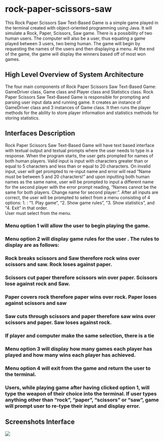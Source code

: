 # rock-paper-scissors-saw
This Rock Paper Scissors Saw Text-Based Game is a simple game played in the terminal created with object-oriented programming using Java. It will simulate a Rock, Paper, Scissors, Saw game. There is a possibility of two human users. The computer will also be a user, thus equating a game played between 3 users, two being human. The game will begin by requesting the names of the users and then displaying a menu. At the end of the game, the game will display the winners based off of most won games. 


## High Level Overview of System Architecture
The four main components of Rock Paper Scissors Saw Text-Based Game: GameDriver class, Game class and Player class and Statistics class. Rock Paper Scissors Saw Text-Based Game is responsible for prompting and parsing user input data and running game. It creates an instance of GameDriver class and 3 instances of Game class. It then runs the player methods for the ability to store player information and statistics methods for storing statistics.


## Interfaces Description
Rock Paper Scissors Saw Text-Based Game will have text based interface with textual output and textual prompts where the user needs to type in a response.
When the program starts, the user gets prompted for names of both human players.
Valid input is input with characters greater than or equal to 5 characters and less than or equal to 20 characters.
On invalid input, user will get prompted to re-input name and error will read “Name must be between 5 and 20 characters!”  and upon inputting both human names as the same name, user will be prompted to input a different name for the second player with the error prompt reading, “Names cannot be the same for both players. Change name for second player:”.
After all inputs are correct, the user will be prompted to select from a menu consisting of 4 options: 1. : “1. Play game”, “2. Show game rules”, “3. Show statistics”, and “4. Exit” in that order.          
User must select from the menu. 

### Menu option 1 will allow the user to begin playing the game.
### Menu option 2 will display game rules for the user . The rules to display are as follows:
### Rock breaks scissors and Saw therefore rock wins over scissors and saw. Rock loses against paper.
### Scissors cut paper therefore scissors win over paper. Scissors lose against rock and Saw.
### Paper covers rock therefore paper wins over rock. Paper loses against scissors and saw
### Saw cuts through scissors and paper therefore saw wins over scissors and paper. Saw loses against rock.
### If player and computer make the same selection, there is a tie

### Menu option 3 will display how many games each player has played and how many wins each player has achieved. 
### Menu option 4 will exit from the game and return the user to the terminal. 
### Users, while playing game after having clicked option 1, will type the weapon of their choice into the terminal. If user types anything other than “rock”, “paper”, “scissors” or “saw”, game will prompt user to re-type their input and display error. 

## Screenshots Interface

![](https://ibb.co/CP7gNKr)
